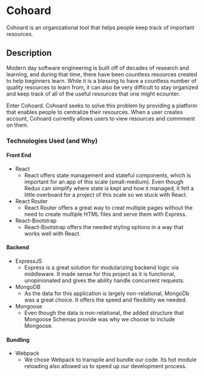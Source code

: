 # Cohoard
Cohoard is an organizational tool that helps people keep track of important resources.

## Description
Modern day software engineering is built off of decades of research and learning, and during that time, there have been countless resources created to help beginners learn. While it is a blessing to have a countless number of quality resources to learn from, it can also be very difficult to stay organized and keep track of all of the useful resources that one might ecounter.

Enter Cohoard. Cohoard seeks to solve this problem by providing a platform that enables people to centralize their resources. When a user creates account, Cohoard currently allows users to view resources and commment on them.

### Technologies Used (and Why)
#### Front End
  - React
    - React offers state management and stateful components, which is important for an app of this scale (small-medium). Even though Redux can simplify where state is kept and how it managed, it felt a little overboard for a project of this scale so we stuck with React.
  - React Router
    - React Router offers a great way to creat multiple pages without the need to create multiple HTML files and serve them with Express.
  - React-Bootstrap
    - React-Bootstrap offers the needed styling options in a way that works well with React.

#### Backend
  - ExpressJS
    - Express is a great solution for modularizing backend logic via middleware. It made sense for this project as it is functional, unopinionated and gives the ability handle concurrent requests. 
  - MongoDB
    - As the data for this application is largely non-relational, MongoDb was a great choice. It offers the speed and flexibility we needed.
  - Mongoose
    - Even though the data is non-relational, the added structure that Mongoose Schemas provide was why we choose to include Mongoose.
#### Bundling
  - Webpack
    - We chose Webpack to transpile and bundle our code. Its hot module reloading also allowed us to speed up our development process.